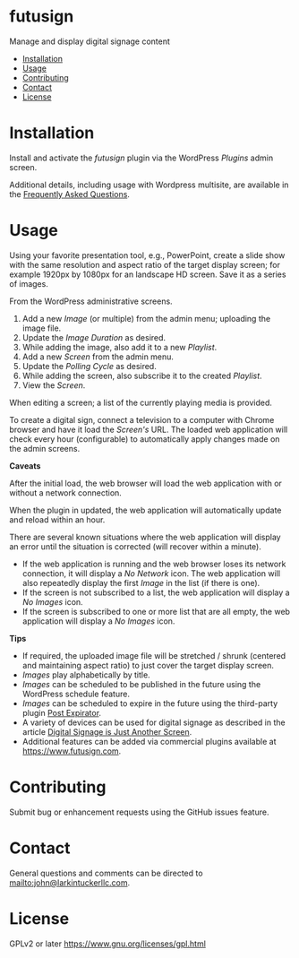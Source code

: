 futusign
====
Manage and display digital signage content

- [Installation](#installation)
- [Usage](#usage)
- [Contributing](#contributing)
- [Contact](#contact)
- [License](#license)

Installation
====

Install and activate the *futusign* plugin via the WordPress *Plugins* admin
screen.

Additional details, including usage with Wordpress multisite, are available
in the [Frequently Asked Questions](https://www.futusign.com/faq/).

Usage
====
Using your favorite presentation tool, e.g., PowerPoint, create a slide
show with the same resolution and aspect ratio of the target display screen;
for example 1920px by 1080px for an landscape HD screen. Save it as a series of
images.

From the WordPress administrative screens.

1. Add a new *Image* (or multiple) from the admin menu; uploading the
image file.
2. Update the *Image Duration* as desired.
3. While adding the image, also add it to a new *Playlist*.
4. Add a new *Screen* from the admin menu.
5. Update the *Polling Cycle* as desired.
6. While adding the screen, also subscribe it to the created *Playlist*.
7. View the *Screen*.

When editing a screen; a list of the currently playing media is provided.

To create a digital sign, connect a television to a computer with Chrome
browser and have it load the *Screen's* URL. The loaded web application will
check every hour (configurable) to automatically apply changes made on the
admin screens.

**Caveats**

After the initial load, the web browser will load the web application with
or without a network connection.

When the plugin in updated, the web application will automatically
update and reload within an hour.

There are several known situations where the web application will display an
error until the situation is corrected (will recover within a minute).

* If the web application is running and the web browser loses its network
connection, it will display a *No Network* icon. The web application will also
repeatedly display the first *Image* in the list (if there is one).
* If the screen is not subscribed to a list, the web application will
display a *No Images* icon.
* If the screen is subscribed to one or more list that are all empty,
the web application will display a *No Images* icon.

**Tips**

* If required, the uploaded image file will be stretched / shrunk (centered and
maintaining aspect ratio) to just cover the target display screen.
* *Images* play alphabetically by title.
* *Images* can be scheduled to be published in the future using the
WordPress schedule feature.
* *Images* can be scheduled to expire in the future using the third-party
plugin [Post Expirator](https://wordpress.org/plugins/post-expirator/).
* A variety of devices can be used for digital signage
as described in the article [Digital Signage is Just Another Screen](https://medium.com/@johntucker_48673/digital-signage-is-just-another-screen-e138c2ec3ae9#.244a74dta).
* Additional features can be added via commercial plugins available at
<https://www.futusign.com>.

Contributing
====
Submit bug or enhancement requests using the GitHub issues feature.

Contact
====
General questions and comments can be directed to
<mailto:john@larkintuckerllc.com>.

License
====
GPLv2 or later <https://www.gnu.org/licenses/gpl.html>
